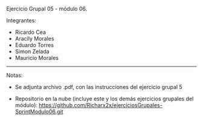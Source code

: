 Ejercicio Grupal 05 - módulo 06.

Integrantes: 
- Ricardo Cea
- Aracily Morales
- Eduardo Torres
- Simon Zelada
- Mauricio Morales

--------------------------------

Notas: 

- Se adjunta archivo .pdf, con las instrucciones del ejercicio grupal 5

- Repositorio en la nube (incluye este y los demás ejercicios grupales del módulo): https://github.com/Richarx2x/ejerciciosGrupales-SprintModulo06.git